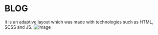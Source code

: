 # BLOG
It is an adaptive layout which was made with technologies such as HTML, SCSS and JS.
![image](https://github.com/user-attachments/assets/916a90e2-f969-40cb-9325-da13d3d08a54)
